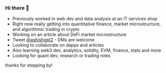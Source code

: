 ### Hi there 👋

- Previously worked in web dev and data analysis at an IT services shop
- Right now really getting into quantitative finance, market microstructure, and algorithmic trading in crypto
- Working on an article about DeFi market microstructure 
- Tweet [@ashishgpt2](https://twitter.com/ashishgpt2) - DMs are welcome
- Looking to collaborate on dapps and articles 
- Also learning web3 dev, analytics, solidity, EVM, finance, stats and more
- Looking for quant dev, research or trading roles

thanks for stopping by!


